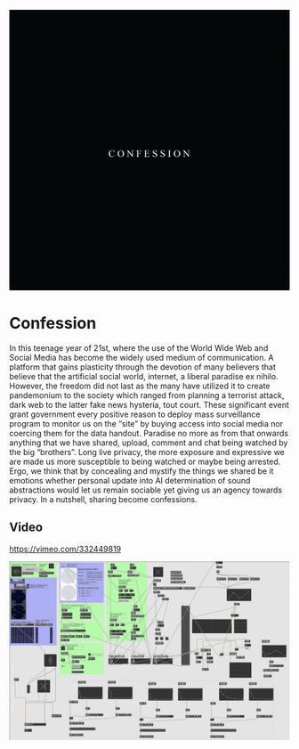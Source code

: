 ![gif](spacial_output_diagram.gif)

# Confession

In this teenage year of 21st, where the use of the World Wide Web and Social Media has become the widely used medium of communication. A platform that gains plasticity through the devotion of many believers that believe that the artificial social world, internet, a liberal paradise ex nihilo. However, the freedom did not last as the many have utilized it to create pandemonium to the society which ranged from planning a terrorist attack, dark web to the latter fake news hysteria, tout court. These significant event grant government every positive reason to deploy mass surveillance program to monitor us on the “site” by buying access into social media nor coercing them for the data handout. Paradise no more as from that onwards anything that we have shared, upload, comment and chat being watched by the big “brothers”. Long live privacy, the more exposure and expressive we are made us more susceptible to being watched or maybe being arrested. Ergo, we think that by concealing and mystify the things we shared be it emotions whether personal update into AI determination of sound abstractions would let us remain sociable yet giving us an agency towards privacy. In a nutshell, sharing become confessions. 

## Video
https://vimeo.com/332449819


![max screenshot](max_flow_diagram.png)


